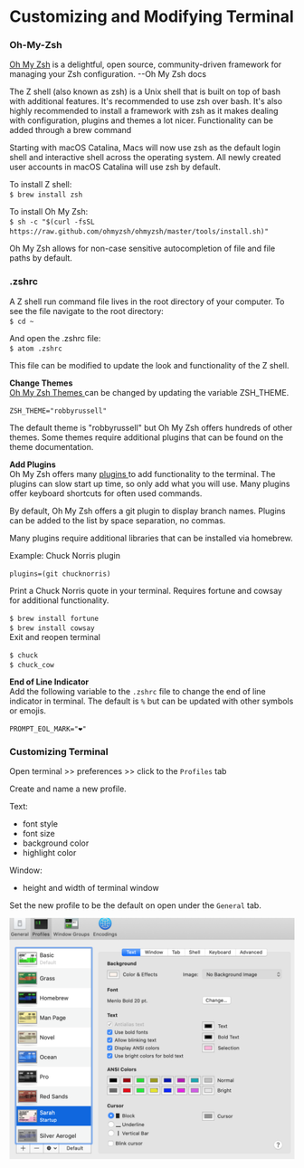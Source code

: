 # Customizing and Modifying Terminal

### Oh-My-Zsh

[Oh My Zsh](https://ohmyz.sh/) is a delightful, open source, community-driven framework for managing your Zsh configuration. --Oh My Zsh docs

The Z shell (also known as zsh) is a Unix shell that is built on top of bash with additional features. It's recommended to use zsh over bash. It's also highly recommended to install a framework with zsh as it makes dealing with configuration, plugins and themes a lot nicer. Functionality can be added through a brew command

Starting with macOS Catalina, Macs will now use zsh as the default login shell and interactive shell across the operating system. All newly created user accounts in macOS Catalina will use zsh by default.

To install Z shell:  
`$ brew install zsh`

To install Oh My Zsh:  
`$ sh -c "$(curl -fsSL https://raw.github.com/ohmyzsh/ohmyzsh/master/tools/install.sh)"`

Oh My Zsh allows for non-case sensitive autocompletion of file and file paths by default.

### .zshrc
A Z shell run command file lives in the root directory of your computer. To see the file navigate to the root directory:  
`$ cd ~`

And open the .zshrc file:  
`$ atom .zshrc`

This file can be modified to update the look and functionality of the Z shell.

**Change Themes**  
[ Oh My Zsh Themes ](https://github.com/ohmyzsh/ohmyzsh/wiki/Themes) can be changed by updating the variable ZSH_THEME.

`ZSH_THEME="robbyrussell"`

The default theme is "robbyrussell" but Oh My Zsh offers hundreds of other themes. Some themes require additional plugins that can be found on the theme documentation.

**Add Plugins**  
Oh My Zsh offers many [ plugins ](https://github.com/ohmyzsh/ohmyzsh/wiki/Plugins) to add functionality to the terminal. The plugins can slow start up time, so only add what you will use. Many plugins offer keyboard shortcuts for often used commands.

By default, Oh My Zsh offers a git plugin to display branch names. Plugins can be added to the list by space separation, no commas.

Many plugins require additional libraries that can be installed via homebrew.

Example: Chuck Norris plugin

`plugins=(git chucknorris)`

Print a Chuck Norris quote in your terminal. Requires fortune and cowsay for additional functionality.

`$ brew install fortune`  
`$ brew install cowsay`  
Exit and reopen terminal

`$ chuck`  
`$ chuck_cow`

**End of Line Indicator**  
Add the following variable to the `.zshrc` file to change the end of line indicator in terminal. The default is `%` but can be updated with other symbols or emojis.

`PROMPT_EOL_MARK="❤️"`


### Customizing Terminal
Open terminal >> preferences >> click to the `Profiles` tab

Create and name a new profile.

Text:
- font style
- font size
- background color
- highlight color

Window:
- height and width of terminal window

Set the new profile to be the default on open under the `General` tab.

![terminal](./assets/terminal.png)
